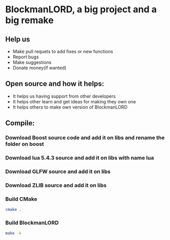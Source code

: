 # BlockmanLORD, a big project and a big remake

## Help us

- Make pull requets to add fixes or new functions
- Report bugs
- Make suggestions
- Donate money(if wanted)

## Open source and how it helps:

- It helps us having support from other developers
- It helps other learn and get ideas for making they own one
- It helps others to make own version of BlockmanLORD

## Compile:

### Download Boost source code and add it on libs and rename the folder on boost

### Download lua 5.4.3 source and add it on libs with name lua

### Download GLFW source and add it on libs

### Download ZLIB source and add it on libs

### Build CMake

```bash
cmake .
```
### Build BlockmanLORD

```bash
make -k
```
